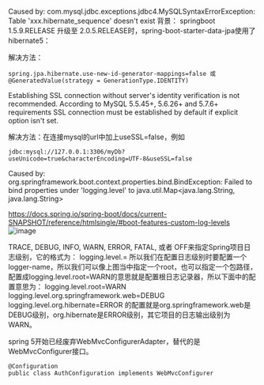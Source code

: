 Caused by: com.mysql.jdbc.exceptions.jdbc4.MySQLSyntaxErrorException: Table 'xxx.hibernate_sequence' doesn't exist
背景：
springboot 1.5.9.RELEASE 升级至 2.0.5.RELEASE时，spring-boot-starter-data-jpa使用了hibernate5：

解决方法：
```
spring.jpa.hibernate.use-new-id-generator-mappings=false 或 @GeneratedValue(strategy = GenerationType.IDENTITY)
```

Establishing SSL connection without server's identity verification is not recommended. According to MySQL 5.5.45+, 5.6.26+ and 5.7.6+ requirements SSL connection must be established by default if explicit option isn't set. 

解决方法：在连接mysql的url中加上useSSL=false，例如
```
jdbc:mysql://127.0.0.1:3306/myDb?useUnicode=true&characterEncoding=UTF-8&useSSL=false
```
Caused by: org.springframework.boot.context.properties.bind.BindException: Failed to bind properties under 'logging.level' to java.util.Map<java.lang.String, java.lang.String>

https://docs.spring.io/spring-boot/docs/current-SNAPSHOT/reference/htmlsingle/#boot-features-custom-log-levels
![image](http://upload-images.jianshu.io/upload_images/143845-4015ffacef80c98d.png?imageMogr2/auto-orient/strip%7CimageView2/2/w/1240)

TRACE, DEBUG, INFO, WARN, ERROR, FATAL, 或者 OFF来指定Spring项目日志级别，它的格式为：
logging.level.<logger-name>=<level>
所以我们在配置日志级别时要配置一个logger-name，所以我们可以像上图当中指定一个root，也可以指定一个包路径，配置成logging.level.root=WARN的意思就是配置根日志记录器，所以下面中的配置意思为：
logging.level.root=WARN
        logging.level.org.springframework.web=DEBUG
        logging.level.org.hibernate=ERROR
的配置就是org.springframework.web是DEBUG级别，org.hibernate是ERROR级别，其它项目的日志输出级别为WARN。

spring 5开始已经废弃WebMvcConfigurerAdapter，替代的是WebMvcConfigurer接口。
```
@Configuration
public class AuthConfiguration implements WebMvcConfigurer
```

